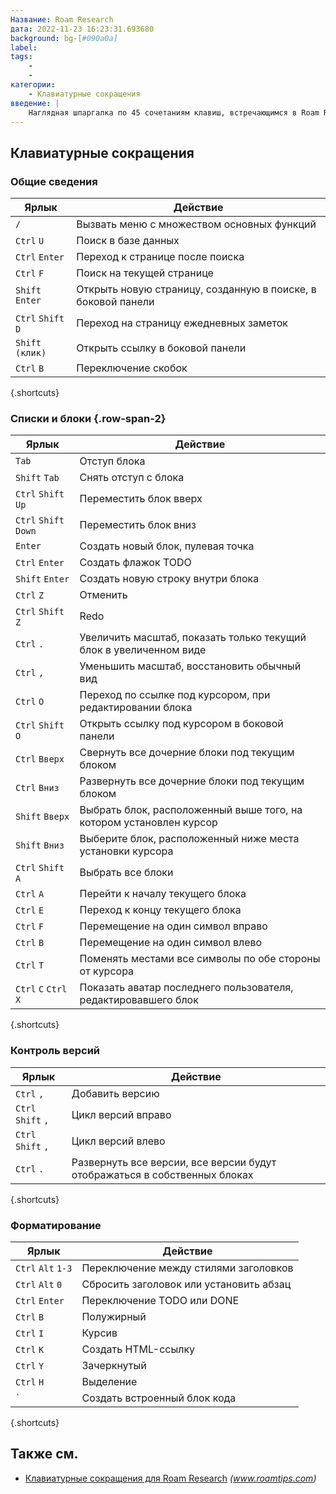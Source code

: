 ```yaml
---
Название: Roam Research
дата: 2022-11-23 16:23:31.693680
background: bg-[#090a0a]
label:
tags:
    -
    -
категории:
    - Клавиатурные сокращения
введение: |
    Наглядная шпаргалка по 45 сочетаниям клавиш, встречающимся в Roam Research
---
```




Клавиатурные сокращения
------------------



### Общие сведения

Ярлык | Действие
---|---
`/` | Вызвать меню с множеством основных функций
`Ctrl` `U` | Поиск в базе данных
`Ctrl` `Enter` | Переход к странице после поиска
`Ctrl` `F` | Поиск на текущей странице
`Shift` `Enter` | Открыть новую страницу, созданную в поиске, в боковой панели
`Ctrl` `Shift` `D` | Переход на страницу ежедневных заметок
`Shift` `(клик)` | Открыть ссылку в боковой панели
`Ctrl` `B` | Переключение скобок
{.shortcuts}


### Списки и блоки {.row-span-2}

Ярлык | Действие
---|---
`Tab` | Отступ блока
`Shift` `Tab` | Снять отступ с блока
`Ctrl` `Shift` `Up` | Переместить блок вверх
`Ctrl` `Shift` `Down` | Переместить блок вниз
`Enter` | Создать новый блок, пулевая точка
`Ctrl` `Enter` | Создать флажок TODO
`Shift` `Enter` | Создать новую строку внутри блока
`Ctrl` `Z` | Отменить
`Ctrl` `Shift` `Z` | Redo
`Ctrl` `.` | Увеличить масштаб, показать только текущий блок в увеличенном виде
`Ctrl` `,` | Уменьшить масштаб, восстановить обычный вид
`Ctrl` `O` | Переход по ссылке под курсором, при редактировании блока
`Ctrl` `Shift` `O` | Открыть ссылку под курсором в боковой панели
`Ctrl` `Вверх` | Свернуть все дочерние блоки под текущим блоком
`Ctrl` `Вниз` | Развернуть все дочерние блоки под текущим блоком
`Shift` `Вверх` | Выбрать блок, расположенный выше того, на котором установлен курсор
`Shift` `Вниз` | Выберите блок, расположенный ниже места установки курсора
`Ctrl` `Shift` `A` | Выбрать все блоки
`Ctrl` `A` | Перейти к началу текущего блока
`Ctrl` `E` | Переход к концу текущего блока
`Ctrl` `F` | Перемещение на один символ вправо
`Ctrl` `B` | Перемещение на один символ влево
`Ctrl` `T` | Поменять местами все символы по обе стороны от курсора
`Ctrl` `C` `Ctrl` `X` | Показать аватар последнего пользователя, редактировавшего блок
{.shortcuts}


### Контроль версий

Ярлык | Действие
---|---
`Ctrl` `,` | Добавить версию
`Ctrl` `Shift` `,` | Цикл версий вправо
`Ctrl` `Shift` `,` | Цикл версий влево
`Ctrl` `.` | Развернуть все версии, все версии будут отображаться в собственных блоках
{.shortcuts}


### Форматирование

Ярлык | Действие
---|---
`Ctrl` `Alt` `1-3` | Переключение между стилями заголовков
`Ctrl` `Alt` `0` | Сбросить заголовок или установить абзац
`Ctrl` `Enter` | Переключение TODO или DONE
`Ctrl` `B` | Полужирный
`Ctrl` `I` | Курсив
`Ctrl` `K` | Создать HTML-ссылку
`Ctrl` `Y` | Зачеркнутый
`Ctrl` `H` | Выделение
<code>\`</code> | Создать встроенный блок кода
{.shortcuts}




Также см.
--------
- [Клавиатурные сокращения для Roam Research](https://www.roamtips.com/home/the-complete-list-of-roam-research-keyboard-shortcuts) _(www.roamtips.com)_
